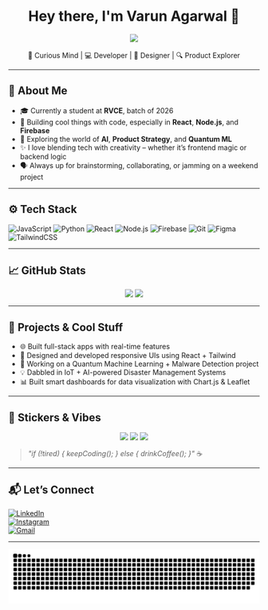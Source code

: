 <h1 align="center">Hey there, I'm Varun Agarwal 👋</h1>

<p align="center">
  <img src="https://media.giphy.com/media/qgQUggAC3Pfv687qPC/giphy.gif" width="300">
</p>

<p align="center">
  🚀 Curious Mind | 💻 Developer | 🎨 Designer | 🔍 Product Explorer  
</p>

---

## 🧠 About Me

- 🎓 Currently a student at **RVCE**, batch of 2026  
- 🔧 Building cool things with code, especially in **React**, **Node.js**, and **Firebase**  
- 👀 Exploring the world of **AI**, **Product Strategy**, and **Quantum ML**  
- ✨ I love blending tech with creativity – whether it’s frontend magic or backend logic  
- 🗣️ Always up for brainstorming, collaborating, or jamming on a weekend project

---

## ⚙️ Tech Stack

![JavaScript](https://img.shields.io/badge/-JavaScript-black?style=flat-square&logo=javascript)
![Python](https://img.shields.io/badge/-Python-black?style=flat-square&logo=python)
![React](https://img.shields.io/badge/-React-black?style=flat-square&logo=react)
![Node.js](https://img.shields.io/badge/-Node.js-black?style=flat-square&logo=node.js)
![Firebase](https://img.shields.io/badge/-Firebase-black?style=flat-square&logo=firebase)
![Git](https://img.shields.io/badge/-Git-black?style=flat-square&logo=git)
![Figma](https://img.shields.io/badge/-Figma-black?style=flat-square&logo=figma)
![TailwindCSS](https://img.shields.io/badge/-TailwindCSS-38b2ac?style=flat-square&logo=tailwind-css)

---

## 📈 GitHub Stats

<p align="center">
  <img src="https://github-readme-stats.vercel.app/api?username=VARUNAGARWAL09&show_icons=true&theme=radical" height="180" />
  <img src="https://github-readme-stats.vercel.app/api/top-langs/?username=VARUNAGARWAL09&layout=compact&theme=radical" height="180" />
</p>

---

## 🧪 Projects & Cool Stuff

- 🌐 Built full-stack apps with real-time features  
- 📱 Designed and developed responsive UIs using React + Tailwind  
- 🧠 Working on a Quantum Machine Learning + Malware Detection project  
- 💡 Dabbled in IoT + AI-powered Disaster Management Systems  
- 📊 Built smart dashboards for data visualization with Chart.js & Leaflet  

---

## 🎨 Stickers & Vibes

<p align="center">
  <img src="https://media.giphy.com/media/xT0xeJpnrWC4XWblEk/giphy.gif" width="200">
  <img src="https://media.giphy.com/media/LMcB8XospGZO8UQq87/giphy.gif" width="200">
  <img src="https://media.giphy.com/media/3oriO0OEd9QIDdllqo/giphy.gif" width="200">
</p>

> _"if (!tired) { keepCoding(); } else { drinkCoffee(); }"_ ☕  

---

## 📬 Let’s Connect

[![LinkedIn](https://img.shields.io/badge/-LinkedIn-0077B5?style=flat-square&logo=linkedin)](https://www.linkedin.com/in/varun-agarwal-069991233/)  
[![Instagram](https://img.shields.io/badge/-Instagram-E4405F?style=flat-square&logo=instagram)](https://www.instagram.com/varunagarwal09?igsh=MWdsb3JxcTJlZWlmaQ==)  
[![Gmail](https://img.shields.io/badge/-Gmail-D14836?style=flat-square&logo=gmail)](mailto:varunagarwal0964@gmail.com)

---

<p align="center">
  <img src="https://github.com/Platane/snk/raw/output/github-contribution-grid-snake.svg" alt="snake animation" />
</p>


